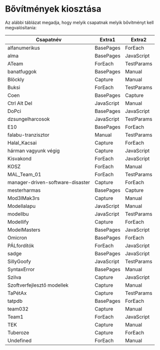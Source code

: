 # Bővítmények kiosztása

Az alábbi táblázat megadja, hogy melyik csapatnak melyik bővítményt kell megvalósítania:

| Csapatnév | Extra1 | Extra2 |
| --------- | ------ | ------ |
| alfanumerikus | BasePages | ForEach |
| alma | BasePages | JavaScript |
| ATeam | ForEach | TestParams |
| banatfuggok | BasePages | Manual |
| Blöckly | Capture | Manual |
| Buksi | ForEach | TestParams |
| Coen | BasePages | Capture |
| Ctrl Alt Del | JavaScript | Manual |
| DoPci | BasePages | JavaScript |
| dzsungelharcosok | JavaScript | TestParams |
| E10 | BasePages | ForEach |
| falabu-tranzisztor | Manual | TestParams |
| Halal_Kacsai | Capture | ForEach |
| hárman vagyunk végig | Capture | JavaScript |
| Kisvakond | ForEach | JavaScript |
| KOSZ | ForEach | Manual |
| MAL_Team_01 | ForEach | TestParams |
| manager-driven-software-disaster | Capture | ForEach |
| mesterharmas | BasePages | Capture |
| Mod3lMak3rs | Capture | Manual |
| Modellalapu | JavaScript | Manual |
| modellbu | JavaScript | TestParams |
| Modellify | Capture | ForEach |
| ModelMasters | BasePages | JavaScript |
| Omicron | BasePages | ForEach |
| PÁLfordítók | ForEach | JavaScript |
| sadge | BasePages | JavaScript |
| SillyGoofy | JavaScript | TestParams |
| SyntaxError | BasePages | Manual |
| Szilva | Capture | JavaScript |
| Szoftverfejlesztő modellek | Capture | Manual |
| TaPétAx | Capture | TestParams |
| tatpdb | BasePages | ForEach |
| team032 | Capture | Manual |
| Team1 | ForEach | JavaScript |
| TEK | Capture | Manual |
| Tuberoze | Capture | ForEach |
| Undefined | ForEach | Manual |
